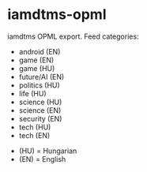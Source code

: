 # iamdtms-opml
iamdtms OPML export. 
Feed categories:

- android (EN)
- game (EN)
- game (HU)
- future/AI (EN)
- politics (HU)
- life (HU)
- science (HU)
- science (EN)
- security (EN)
- tech (HU)
- tech (EN)

* (HU) = Hungarian
* (EN) = English
